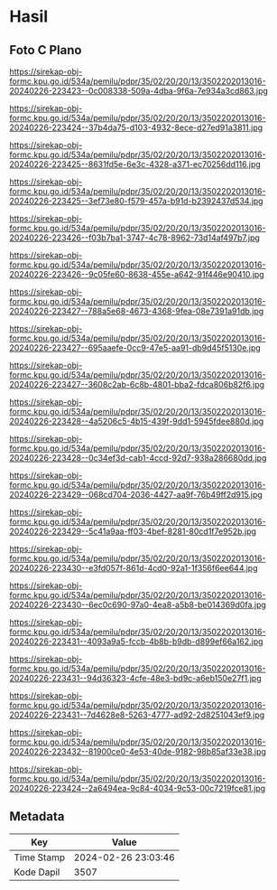 # Hasil

## Foto C Plano

https://sirekap-obj-formc.kpu.go.id/534a/pemilu/pdpr/35/02/20/20/13/3502202013016-20240226-223423--0c008338-509a-4dba-9f6a-7e934a3cd863.jpg

https://sirekap-obj-formc.kpu.go.id/534a/pemilu/pdpr/35/02/20/20/13/3502202013016-20240226-223424--37b4da75-d103-4932-8ece-d27ed91a3811.jpg

https://sirekap-obj-formc.kpu.go.id/534a/pemilu/pdpr/35/02/20/20/13/3502202013016-20240226-223425--8631fd5e-6e3c-4328-a371-ec70256dd116.jpg

https://sirekap-obj-formc.kpu.go.id/534a/pemilu/pdpr/35/02/20/20/13/3502202013016-20240226-223425--3ef73e80-f579-457a-b91d-b2392437d534.jpg

https://sirekap-obj-formc.kpu.go.id/534a/pemilu/pdpr/35/02/20/20/13/3502202013016-20240226-223426--f03b7ba1-3747-4c78-8962-73d14af497b7.jpg

https://sirekap-obj-formc.kpu.go.id/534a/pemilu/pdpr/35/02/20/20/13/3502202013016-20240226-223426--9c05fe60-8638-455e-a642-91f446e90410.jpg

https://sirekap-obj-formc.kpu.go.id/534a/pemilu/pdpr/35/02/20/20/13/3502202013016-20240226-223427--788a5e68-4673-4368-9fea-08e7391a91db.jpg

https://sirekap-obj-formc.kpu.go.id/534a/pemilu/pdpr/35/02/20/20/13/3502202013016-20240226-223427--695aaefe-0cc9-47e5-aa91-db9d45f5130e.jpg

https://sirekap-obj-formc.kpu.go.id/534a/pemilu/pdpr/35/02/20/20/13/3502202013016-20240226-223427--3608c2ab-6c8b-4801-bba2-fdca806b82f6.jpg

https://sirekap-obj-formc.kpu.go.id/534a/pemilu/pdpr/35/02/20/20/13/3502202013016-20240226-223428--4a5206c5-4b15-439f-9dd1-5945fdee880d.jpg

https://sirekap-obj-formc.kpu.go.id/534a/pemilu/pdpr/35/02/20/20/13/3502202013016-20240226-223428--0c34ef3d-cab1-4ccd-92d7-938a286680dd.jpg

https://sirekap-obj-formc.kpu.go.id/534a/pemilu/pdpr/35/02/20/20/13/3502202013016-20240226-223429--068cd704-2036-4427-aa9f-76b49ff2d915.jpg

https://sirekap-obj-formc.kpu.go.id/534a/pemilu/pdpr/35/02/20/20/13/3502202013016-20240226-223429--5c41a9aa-ff03-4bef-8281-80cd1f7e952b.jpg

https://sirekap-obj-formc.kpu.go.id/534a/pemilu/pdpr/35/02/20/20/13/3502202013016-20240226-223430--e3fd057f-861d-4cd0-92a1-1f356f6ee644.jpg

https://sirekap-obj-formc.kpu.go.id/534a/pemilu/pdpr/35/02/20/20/13/3502202013016-20240226-223430--6ec0c690-97a0-4ea8-a5b8-be014369d0fa.jpg

https://sirekap-obj-formc.kpu.go.id/534a/pemilu/pdpr/35/02/20/20/13/3502202013016-20240226-223431--4093a9a5-fccb-4b8b-b9db-d899ef66a162.jpg

https://sirekap-obj-formc.kpu.go.id/534a/pemilu/pdpr/35/02/20/20/13/3502202013016-20240226-223431--94d36323-4cfe-48e3-bd9c-a6eb150e27f1.jpg

https://sirekap-obj-formc.kpu.go.id/534a/pemilu/pdpr/35/02/20/20/13/3502202013016-20240226-223431--7d4628e8-5263-4777-ad92-2d8251043ef9.jpg

https://sirekap-obj-formc.kpu.go.id/534a/pemilu/pdpr/35/02/20/20/13/3502202013016-20240226-223432--81900ce0-4e53-40de-9182-98b85af33e38.jpg

https://sirekap-obj-formc.kpu.go.id/534a/pemilu/pdpr/35/02/20/20/13/3502202013016-20240226-223424--2a6494ea-9c84-4034-9c53-00c7219fce81.jpg


## Metadata

| Key        | Value               |
| ---------- | ------------------- |
| Time Stamp | 2024-02-26 23:03:46 |
| Kode Dapil | 3507                |



